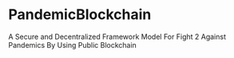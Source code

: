 # PandemicBlockchain
A Secure and Decentralized Framework Model For Fight 2 Against Pandemics By Using Public Blockchain
